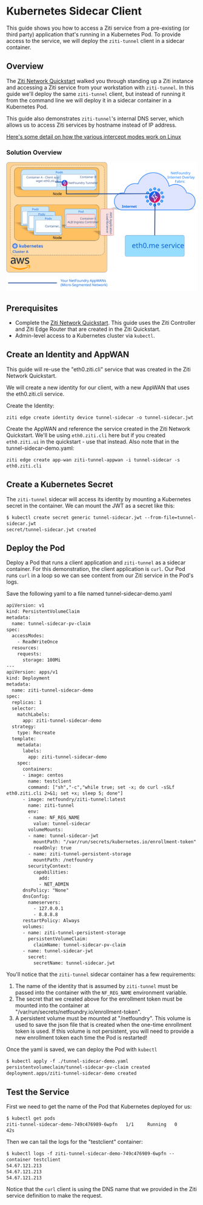# Kubernetes Sidecar Client

This guide shows you how to access a Ziti service from a pre-existing (or third party) application that's running
in a Kubernetes Pod. To provide access to the service, we will deploy the `ziti-tunnel` client in a sidecar
container.

## Overview

The [Ziti Network Quickstart](https://openziti.github.io/docs/introduction/)
walked you through standing up a Ziti instance and accessing a Ziti service from your workstation with 
`ziti-tunnel`. In this guide we'll deploy the same `ziti-tunnel` client, but instead of running it from the
command line we will deploy it in a sidecar container in a Kubernetes Pod.

This guide also demonstrates `ziti-tunnel`'s internal DNS server, which allows us to access Ziti services
by hostname instead of IP address.

[Here's some detail on how the various intercept modes work on Linux](https://openziti.github.io/ziti/clients/linux.html)

### Solution Overview

![Diagram of solution](./sidecar-diagram.svg)

## Prerequisites

- Complete the [Ziti Network Quickstart](https://openziti.github.io/ziti/quickstarts/networks-overview.html). This guide
  uses the Ziti Controller and Ziti Edge Router that are created in the Ziti Quickstart.
- Admin-level access to a Kubernetes cluster via `kubectl`.

## Create an Identity and AppWAN

This guide will re-use the "eth0.ziti.cli" service that was created in the Ziti Network Quickstart.

We will create a new identity for our client, with a new AppWAN that uses the eth0.ziti.cli service.

Create the Identity:

    ziti edge create identity device tunnel-sidecar -o tunnel-sidecar.jwt

Create the AppWAN and reference the service created in the Ziti Network Quickstart. We'll be using `eth0.ziti.cli`
here but if you created `eth0.ziti.ui` in the quickstart - use that instead. Also note that in the
tunnel-sidecar-demo.yaml:

    ziti edge create app-wan ziti-tunnel-appwan -i tunnel-sidecar -s eth0.ziti.cli

## Create a Kubernetes Secret

The `ziti-tunnel` sidecar will access its identity by mounting a Kubernetes secret in the container.
We can mount the JWT as a secret like this:

    $ kubectl create secret generic tunnel-sidecar.jwt --from-file=tunnel-sidecar.jwt
    secret/tunnel-sidecar.jwt created

## Deploy the Pod

Deploy a Pod that runs a client application and `ziti-tunnel` as a sidecar container. For this
demonstration, the client application is `curl`. Our Pod runs `curl` in a loop so we can see content
from our Ziti service in the Pod's logs.

Save the following yaml to a file named tunnel-sidecar-demo.yaml

    apiVersion: v1
    kind: PersistentVolumeClaim
    metadata:
      name: tunnel-sidecar-pv-claim
    spec:
      accessModes:
        - ReadWriteOnce
      resources:
        requests:
          storage: 100Mi
    ---
    apiVersion: apps/v1
    kind: Deployment
    metadata:
      name: ziti-tunnel-sidecar-demo
    spec:
      replicas: 1
      selector:
        matchLabels:
          app: ziti-tunnel-sidecar-demo
      strategy:
        type: Recreate
      template:
        metadata:
          labels:
            app: ziti-tunnel-sidecar-demo
        spec:
          containers:
          - image: centos
            name: testclient
            command: ["sh","-c","while true; set -x; do curl -sSLf eth0.ziti.cli 2>&1; set +x; sleep 5; done"]
          - image: netfoundry/ziti-tunnel:latest
            name: ziti-tunnel
            env:
            - name: NF_REG_NAME
              value: tunnel-sidecar
            volumeMounts:
            - name: tunnel-sidecar-jwt
              mountPath: "/var/run/secrets/kubernetes.io/enrollment-token"
              readOnly: true
            - name: ziti-tunnel-persistent-storage
              mountPath: /netfoundry
            securityContext:
              capabilities:
                add:
                - NET_ADMIN
          dnsPolicy: "None"
          dnsConfig:
            nameservers:
              - 127.0.0.1
              - 8.8.8.8
          restartPolicy: Always
          volumes:
          - name: ziti-tunnel-persistent-storage
            persistentVolumeClaim:
              claimName: tunnel-sidecar-pv-claim
          - name: tunnel-sidecar-jwt
            secret:
              secretName: tunnel-sidecar.jwt

You'll notice that the `ziti-tunnel` sidecar container has a few requirements:

1. The name of the identity that is assumed by `ziti-tunnel` must be passed into the container with the
   `NF_REG_NAME` environment variable.
2. The secret that we created above for the enrollment token must be mounted into the container at
   "/var/run/secrets/netfoundry.io/enrollment-token".
3. A persistent volume must be mounted at "/netfoundry". This volume is used to save the json file that is created
   when the one-time enrollment token is used. If this volume is not persistent, you will need to provide a new
   enrollment token each time the Pod is restarted!

Once the yaml is saved, we can deploy the Pod with `kubectl`

    $ kubectl apply -f ./tunnel-sidecar-demo.yaml
    persistentvolumeclaim/tunnel-sidecar-pv-claim created
    deployment.apps/ziti-tunnel-sidecar-demo created

## Test the Service

First we need to get the name of the Pod that Kubernetes deployed for us:

    $ kubectl get pods
    ziti-tunnel-sidecar-demo-749c476989-6wpfn   1/1     Running   0          42s

Then we can tail the logs for the "testclient" container:

    $ kubectl logs -f ziti-tunnel-sidecar-demo-749c476989-6wpfn --container testclient
    54.67.121.213
    54.67.121.213
    54.67.121.213

Notice that the `curl` client is using the DNS name that we provided in the Ziti service definition to make the
request.
